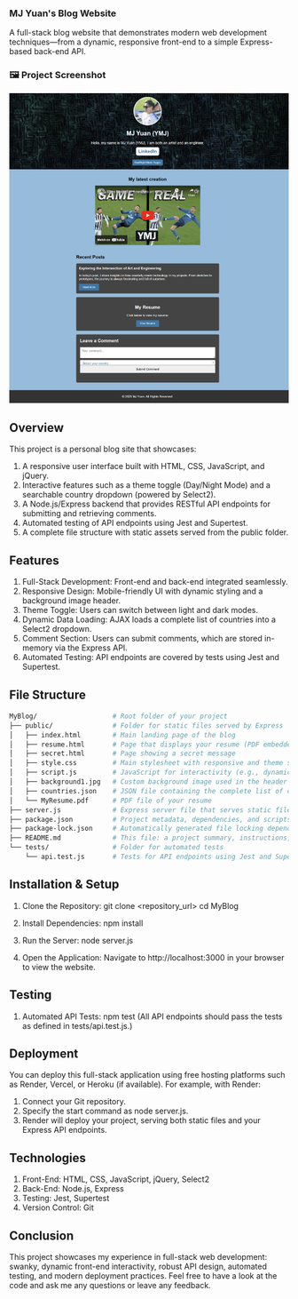 ### MJ Yuan's Blog Website

A full-stack blog website that demonstrates modern web development techniques—from a dynamic, responsive front-end to a simple Express-based back-end API.

### 🖼 Project Screenshot  
![My Blog Preview](./public/blog-screenshot.jpg)

## Overview
This project is a personal blog site that showcases:

1. A responsive user interface built with HTML, CSS, JavaScript, and jQuery.
2. Interactive features such as a theme toggle (Day/Night Mode) and a searchable country dropdown (powered by Select2).
3. A Node.js/Express backend that provides RESTful API endpoints for submitting and retrieving comments.
4. Automated testing of API endpoints using Jest and Supertest.
5. A complete file structure with static assets served from the public folder.

## Features
1. Full-Stack Development: Front-end and back-end integrated seamlessly.
2. Responsive Design: Mobile-friendly UI with dynamic styling and a background image header.
3. Theme Toggle: Users can switch between light and dark modes.
4. Dynamic Data Loading: AJAX loads a complete list of countries into a Select2 dropdown.
5. Comment Section: Users can submit comments, which are stored in-memory via the Express API.
6. Automated Testing: API endpoints are covered by tests using Jest and Supertest.

## File Structure
```bash
MyBlog/                   # Root folder of your project
├── public/               # Folder for static files served by Express
│   ├── index.html        # Main landing page of the blog
│   ├── resume.html       # Page that displays your resume (PDF embedded)
│   ├── secret.html       # Page showing a secret message
│   ├── style.css         # Main stylesheet with responsive and theme styles
│   ├── script.js         # JavaScript for interactivity (e.g., dynamic country dropdown, theme toggle)
│   ├── background1.jpg   # Custom background image used in the header
│   ├── countries.json    # JSON file containing the complete list of countries
│   └── MyResume.pdf      # PDF file of your resume
├── server.js             # Express server file that serves static files and provides API endpoints
├── package.json          # Project metadata, dependencies, and scripts
├── package-lock.json     # Automatically generated file locking dependency versions
├── README.md             # This file: a project summary, instructions, and overview
└── tests/                # Folder for automated tests
    └── api.test.js       # Tests for API endpoints using Jest and Supertest
```

## Installation & Setup
1. Clone the Repository: 
git clone <repository_url>
cd MyBlog

2. Install Dependencies:
npm install

3. Run the Server:
node server.js

4. Open the Application:
Navigate to http://localhost:3000 in your browser to view the website.

## Testing
1. Automated API Tests:
npm test
(All API endpoints should pass the tests as defined in tests/api.test.js.)


## Deployment
You can deploy this full-stack application using free hosting platforms such as Render, Vercel, or Heroku (if available). For example, with Render:
1. Connect your Git repository.
2. Specify the start command as node server.js.
3. Render will deploy your project, serving both static files and your Express API endpoints.

## Technologies
1. Front-End: HTML, CSS, JavaScript, jQuery, Select2
2. Back-End: Node.js, Express
3. Testing: Jest, Supertest
4. Version Control: Git

## Conclusion
This project showcases my experience in full-stack web development: swanky, dynamic front-end interactivity, robust API design, automated testing, and modern deployment practices. Feel free to have a look at the code and ask me any questions or leave any feedback.
